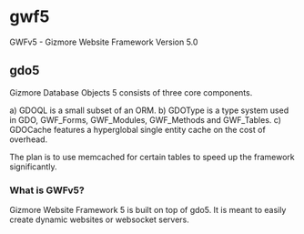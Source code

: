 # gwf5

GWFv5 - Gizmore Website Framework Version 5.0


## gdo5

Gizmore Database Objects 5 consists of three core components.

a) GDOQL is a small subset of an ORM.
b) GDOType is a type system used in GDO, GWF_Forms, GWF_Modules, GWF_Methods and GWF_Tables.
c) GDOCache features a hyperglobal single entity cache on the cost of overhead.

The plan is to use memcached for certain tables to speed up the framework significantly.


### What is GWFv5?

Gizmore Website Framework 5 is built on top of gdo5.
It is meant to easily create dynamic websites or websocket servers.


